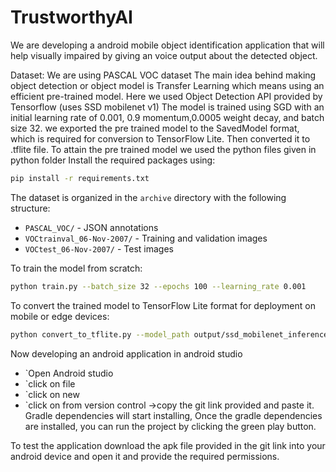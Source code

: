 # TrustworthyAI
We are developing a android mobile object identification application that will help visually impaired by giving an voice output about the detected object.

Dataset: We are using PASCAL VOC dataset
The main idea behind making object detection or object model is Transfer Learning which means using an efficient pre-trained model. Here we used Object Detection API provided by Tensorflow (uses SSD mobilenet v1)
The model is trained using SGD with an initial learning rate of 0.001, 0.9 momentum,0.0005 weight decay, and batch size 32.
we exported the pre trained model to the SavedModel format, which is required for conversion to TensorFlow Lite.
Then converted it to .tflite file. 
To attain the pre trained model we used the python files given in python folder
Install the required packages using:
```bash
pip install -r requirements.txt
```
The dataset is organized in the `archive` directory with the following structure:
- `PASCAL_VOC/` - JSON annotations
- `VOCtrainval_06-Nov-2007/` - Training and validation images
- `VOCtest_06-Nov-2007/` - Test images

To train the model from scratch:
```bash
python train.py --batch_size 32 --epochs 100 --learning_rate 0.001
```
To convert the trained model to TensorFlow Lite format for deployment on mobile or edge devices:
```bash
python convert_to_tflite.py --model_path output/ssd_mobilenet_inference.keras --output_path output/lite-model_metadata_2.tflite
```

Now developing an android application in android studio
- `Open Android studio
- `click on file 
- `click on new 
- `click on from version control 
->copy the git link provided and paste it. Gradle dependencies will start installing,
Once the gradle dependencies are installed, you can run the project by clicking the green play button.

To test the application download the apk file provided in the git link into your android device and open it and provide the required permissions.

